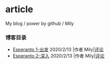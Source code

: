 # article
My blog / power by github / Mily
### 博客目录
- [Esperanto 1-出发](https://www.jianshu.com/p/eabeb6348fca) 2020/2/13 |作者 Mily|[评论](https://github.com/momoNorthy/article/issues/1)
- [Esperanto 2-深入](https://github.com/momoNorthy/article/blob/master/posts/Esperanto-2-shenru.md) 2020/2/13 |作者 Mily|[评论](https://github.com/momoNorthy/article/issues/2)

